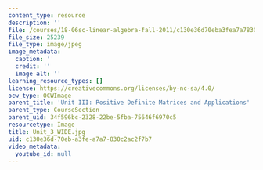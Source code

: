 ```yaml
---
content_type: resource
description: ''
file: /courses/18-06sc-linear-algebra-fall-2011/c130e36d70eba3fea7a7830c2ac2f7b7_Unit_3_WIDE.jpg
file_size: 25239
file_type: image/jpeg
image_metadata:
  caption: ''
  credit: ''
  image-alt: ''
learning_resource_types: []
license: https://creativecommons.org/licenses/by-nc-sa/4.0/
ocw_type: OCWImage
parent_title: 'Unit III: Positive Definite Matrices and Applications'
parent_type: CourseSection
parent_uid: 34f596bc-2328-22be-5fba-75646f6970c5
resourcetype: Image
title: Unit_3_WIDE.jpg
uid: c130e36d-70eb-a3fe-a7a7-830c2ac2f7b7
video_metadata:
  youtube_id: null
---
```

